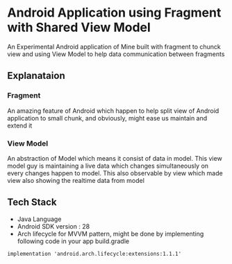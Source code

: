 # Android Application using Fragment with Shared View Model
An Experimental Android application of Mine built with fragment to chunck view and using View Model to help data communication between fragments

## Explanataion
### Fragment
An amazing feature of Android which happen to help split view of Android application to small chunk, and obviously, might ease us maintain and extend it 

### View Model
An abstraction of Model which means it consist of data in model. This view model guy is maintaining a live data which changes simultaneously on every changes happen to model. This also observable by view which made view also showing the realtime data from model

## Tech Stack
- Java Language
- Android SDK version : 28
- Arch lifecycle for MVVM pattern, might be done by implementing following code in your app build.gradle
```
implementation 'android.arch.lifecycle:extensions:1.1.1'
```